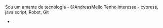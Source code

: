 Sou um amante de tecnologia - @AndreasMello
 Tenho interesse - cypress, java script, Robot, Git
- .

<!---
AndreasMello/AndreasMello is a ✨ special ✨ repository because its `README.md` (this file) appears on your GitHub profile.
You can click the Preview link to take a look at your changes.
--->
